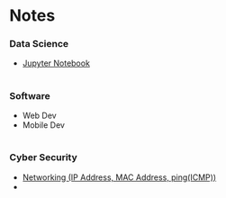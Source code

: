 # Notes

### Data Science
* [Jupyter Notebook](https://github.com/HarukiMiya/Notes/blob/main/topics/jupyter.md)
#

### Software
* Web Dev
* Mobile Dev

#

### Cyber Security 
* [Networking (IP Address, MAC Address, ping(ICMP))](https://github.com/HarukiMiya/Notes/blob/main/topics/networking.md)
* 

